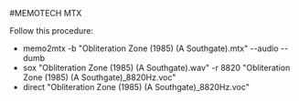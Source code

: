 #MEMOTECH MTX

Follow this procedure:

* memo2mtx -b "Obliteration Zone (1985) (A Southgate).mtx" --audio --dumb
* sox "Obliteration Zone (1985) (A Southgate).wav" -r 8820 "Obliteration Zone (1985) (A Southgate)_8820Hz.voc"
* direct "Obliteration Zone (1985) (A Southgate)_8820Hz.voc"


